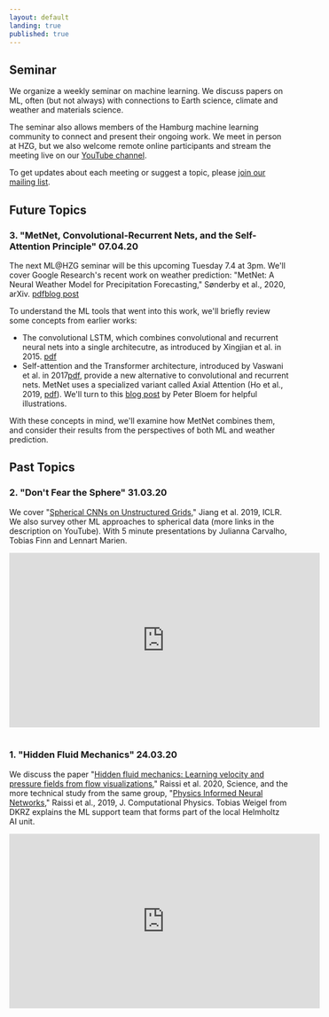 ```yaml
---
layout: default
landing: true
published: true
---
```


## Seminar
We organize a weekly seminar on machine learning. We discuss papers on ML, often (but not always) with connections to Earth science, climate and weather and materials science.

The seminar also allows members of the Hamburg machine learning community to connect and present their ongoing work. We meet in person at HZG, but we also welcome remote online participants and stream the meeting live on our [YouTube channel](https://www.youtube.com/channel/UCyXAYFO3h-tBIEbPEqMnNKw).

To get updates about each meeting or suggest a topic, please [join our mailing list](https://groups.google.com/forum/#!forum/mlhzg/join).

## Future Topics
### 3. "MetNet, Convolutional-Recurrent Nets, and the Self-Attention Principle" 07.04.20
The next ML@HZG seminar will be this upcoming Tuesday 7.4 at 3pm. We'll cover Google Research's recent work on weather prediction: "MetNet: A Neural Weather Model for Precipitation Forecasting," Sønderby et al., 2020, arXiv. [pdf](https://arxiv.org/pdf/2003.12140.pdf)[blog post](https://ai.googleblog.com/2020/03/a-neural-weather-model-for-eight-hour.html)

To understand the ML tools that went into this work, we'll briefly review some concepts from earlier works:
* The convolutional LSTM, which combines convolutional and recurrent neural nets into a single architecutre, as introduced by Xingjian et al. in 2015. [pdf](http://papers.nips.cc/paper/5955-convolutional-lstm-network-a-machine-learning-approach-for-precipitation-nowcasting.pdf)
* Self-attention and the Transformer architecture, introduced by Vaswani et al. in 2017[pdf](https://arxiv.org/pdf/1706.03762.pdf), provide a new alternative to convolutional and recurrent nets. MetNet uses a specialized variant called Axial Attention (Ho et al., 2019, [pdf](https://arxiv.org/pdf/1912.12180.pdf)). We'll turn to this [blog post](http://www.peterbloem.nl/blog/transformers) by Peter Bloem for helpful illustrations.

With these concepts in mind, we'll examine how MetNet combines them, and consider their results from the perspectives of both ML and weather prediction.

## Past Topics
### 2. "Don't Fear the Sphere" 31.03.20
We cover "[Spherical CNNs on Unstructured Grids](https://arxiv.org/pdf/1901.02039.pdf)," Jiang et al. 2019, ICLR. We also survey other ML approaches to spherical data (more links in the description on YouTube).
With 5 minute presentations by Julianna Carvalho, Tobias Finn and Lennart Marien.
<iframe width="560" height="315" src="https://www.youtube.com/embed/hwWeAd5_K20" frameborder="0" allow="accelerometer; autoplay; encrypted-media; gyroscope; picture-in-picture" allowfullscreen></iframe>
<br/>
<br/>

### 1. "Hidden Fluid Mechanics" 24.03.20
We discuss the paper "[Hidden fluid mechanics: Learning velocity and pressure fields from flow visualizations](https://science.sciencemag.org/content/367/6481/1026)," Raissi et al. 2020, Science, and the more technical study from the same group, "[Physics Informed Neural Networks](https://www.sciencedirect.com/science/article/pii/S0021999118307125)," Raissi et al., 2019, J. Computational Physics.
Tobias Weigel from DKRZ explains the ML support team that forms part of the local Helmholtz AI unit.
<iframe width="560" height="315" src="https://www.youtube.com/embed/p-B0_gk8Uj4" frameborder="0" allow="accelerometer; autoplay; encrypted-media; gyroscope; picture-in-picture" allowfullscreen></iframe>
<br/>
<br/>